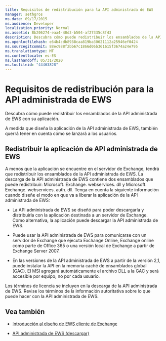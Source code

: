 ```yaml
---
title: Requisitos de redistribución para la API administrada de EWS
manager: sethgros
ms.date: 09/17/2015
ms.audience: Developer
localization_priority: Normal
ms.assetid: 8b206274-eaa4-40d3-b504-af27335c8f43
description: Descubra cómo puede redistribuir los ensamblados de la API administrada de EWS con su aplicación.
ms.openlocfilehash: e64b4cdb8938caa819ba30621112a25946ef0424
ms.sourcegitcommit: 88ec988f2bb67c1866d06b361615f3674a24e795
ms.translationtype: MT
ms.contentlocale: es-ES
ms.lasthandoff: 05/31/2020
ms.locfileid: "44463828"
---
```

# <a name="redistribution-requirements-for-the-ews-managed-api"></a>Requisitos de redistribución para la API administrada de EWS

Descubra cómo puede redistribuir los ensamblados de la API administrada de EWS con su aplicación.
  
A medida que diseña la aplicación de la API administrada de EWS, también querrá tener en cuenta cómo se lanzará a los usuarios. 
  
## <a name="redistributing-your-ews-managed-api-application"></a>Redistribuir la aplicación de API administrada de EWS

A menos que la aplicación se encuentre en el servidor de Exchange, tendrá que redistribuir los ensamblados de la API administrada de EWS. La descarga de la API administrada de EWS contiene dos ensamblados que puede redistribuir: Microsoft. Exchange. webservices. dll y Microsoft. Exchange. webservices. auth. dll. Tenga en cuenta la siguiente información cuando diseñe el modo en que va a liberar la aplicación de la API administrada de EWS:
  
- La API administrada de EWS se diseñó para poder descargarla y distribuirla con la aplicación destinada a un servidor de Exchange. Como alternativa, la aplicación puede descargar la API administrada de EWS.
    
- Puede usar la API administrada de EWS para comunicarse con un servidor de Exchange que ejecuta Exchange Online, Exchange online como parte de Office 365 o una versión local de Exchange a partir de Exchange Server 2007.
    
- En las versiones de la API administrada de EWS a partir de la versión 2,1, puede instalar la API en la memoria caché de ensamblados global (GAC). El MSI agregará automáticamente el archivo DLL a la GAC y será accesible por equipo, no por cada usuario.
    
Los términos de licencia se incluyen en la descarga de la API administrada de EWS. Revise los términos de la información autoritativa sobre lo que puede hacer con la API administrada de EWS.
  
## <a name="see-also"></a>Vea también


- [Introducción al diseño de EWS cliente de Exchange](ews-client-design-overview-for-exchange.md)
    
- [API administrada de EWS (descargar)](https://aka.ms/ews-managed-api-readme)
    

